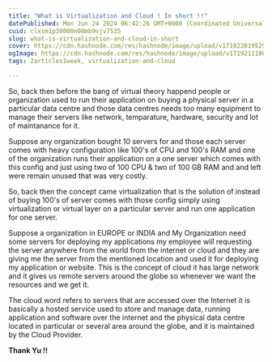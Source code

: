 ```yaml
---
title: "What is Virtualization and Cloud ! In short !!"
datePublished: Mon Jun 24 2024 06:42:26 GMT+0000 (Coordinated Universal Time)
cuid: clxsm1p30000n08mb9vjv7535
slug: what-is-virtualization-and-cloud-in-short
cover: https://cdn.hashnode.com/res/hashnode/image/upload/v1719220195299/9976acae-1400-4b37-a86d-a866bbcbc63d.png
ogImage: https://cdn.hashnode.com/res/hashnode/image/upload/v1719211180092/52808ac6-3ef9-4fd0-adbb-fe7f1a9aaf11.png
tags: 2articles1week, virtualization-and-cloud

---
```


So, back then before the bang of virtual theory happend people or organization used to run their application on buying a physical server in a particular data centre and those data centres needs too many equipment to manage their servers like network, temparature, hardware, security and lot of maintanance for it.

Suppose any organization bought 10 servers for and those each server comes with heavy configuration like 100's of CPU and 100's RAM and one of the organization runs their application on a one server which comes with this config and just using two of 100 CPU & two of 100 GB RAM and and left were remain unused that was very costly.

So, back then the concept came virtualization that is the solution of instead of buying 100's of server comes with those config simply using virtualization or virtual layer on a particular server and run one application for one server.

Suppose a organization in EUROPE or INDIA and My Organization need some servers for deploying my applications my employee will requesting the server anywhere from the world from the internet or cloud and they are giving me the server from the mentioned location and used it for deploying my application or website. This is the concept of cloud it has large network and it gives us remote servers around the globe so whenever we want the resources and we get it.

The cloud word refers to servers that are accessed over the Internet it is basically a hosted service used to store and manage data, running application and software over the internet and the physical data centre located in particular or several area around the globe, and it is maintained by the Cloud Provider.

**Thank Yu !!**
